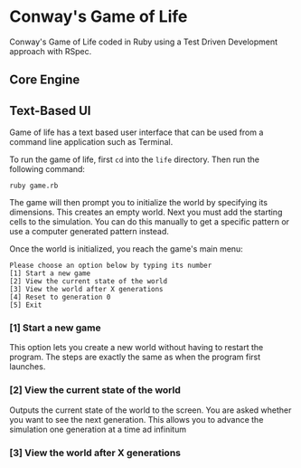 Conway's Game of Life
=====================

Conway's Game of Life coded in Ruby using a Test Driven Development approach with RSpec.


Core Engine
-----------


Text-Based UI
-------------

Game of life has a text based user interface that can be used from a command line application such as Terminal.

To run the game of life, first `cd` into the `life` directory. Then run the following command:

    ruby game.rb

The game will then prompt you to initialize the world by specifying its dimensions. This creates an empty world. Next you must add the starting cells to the simulation. You can do this manually to get a specific pattern or use a computer generated pattern instead.

Once the world is initialized, you reach the game's main menu:

    Please choose an option below by typing its number
    [1] Start a new game
    [2] View the current state of the world
    [3] View the world after X generations
    [4] Reset to generation 0
    [5] Exit
    
### [1] Start a new game

This option lets you create a new world without having to restart the program. The steps are exactly the same as when the program first launches.

### [2] View the current state of the world

Outputs the current state of the world to the screen. You are asked whether you want to see the next generation. This allows you to advance the simulation one generation at a time ad infinitum


### [3] View the world after X generations